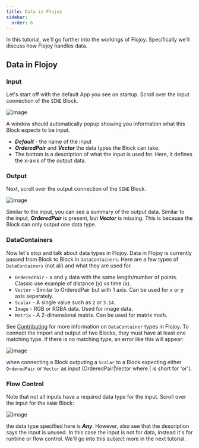 ```yaml
---
title: Data in Flojoy
sidebar:
  order: 6
---
```


In this tutorial, we'll go further into the workings of Flojoy. Specifically we'll discuss how Flojoy handles data.

## Data in Flojoy

### Input

Let's start off with the default App you see on startup. Scroll over the input connection of the `SINE` Block.

![image](https://res.cloudinary.com/dhopxs1y3/image/upload/v1702315082/flojoy-docs/intro-and-guide/block-input.png)

A window should automatically popup showing you information what this Block expects to be input.

- ***Default*** - the name of the input
- ***OrderedPair*** and ***Vector*** the data types the Block can take.
- The bottom is a description of what the input is used for. Here, it defines the x-axis of the output data.

### Output

Next, scroll over the output connection of the `SINE` Block.

![image](https://res.cloudinary.com/dhopxs1y3/image/upload/v1702315082/flojoy-docs/intro-and-guide/block-output.png)

Similar to the input, you can see a summary of the output data. Similar to the input, ***OrderedPair*** is present, but ***Vector*** is missing. This is because the Block can only output one data type.

### DataContainers

Now let's stop and talk about data types in Flojoy. Data in Flojoy is currently passed from Block to Block in `DataContainers`. Here are a few types of `DataContainers` (not all) and what they are used for.

- `OrderedPair` - x and y data with the same length/number of points. Classic use example of distance (y) vs time (x).
- `Vector` - Similar to OrderedPair but with 1 axis. Can be used for x or y axis seperately.
- `Scalar` - A single value such as `2` or `3.14`.
- `Image` - RGB or RGBA data. Used for image data.
- `Matrix` - A 2-dimensional matrix. Can be used for matrix math.

See [Contributing]("/contribution/blocks/custom-flojoy-block/") for more information on `DataContainer` types in Flojoy. To connect the import and output of two Blocks, they must have at least one matching type. If there is no matching type, an error like this will appear:

![image](https://res.cloudinary.com/dhopxs1y3/image/upload/v1702315082/flojoy-docs/intro-and-guide/type-match-errors.png)

when connecting a Block outputing a `Scalar` to a Block expecting either `OrderedPair` or `Vector` as input (OrderedPair|Vector where | is short for 'or').

### Flow Control

Note that not all inputs have a required data type for the input. Scroll over the input for the `RAND` Block:

![image](https://res.cloudinary.com/dhopxs1y3/image/upload/v1702315082/flojoy-docs/intro-and-guide/any-input-blocks.png)

the data type specified here is ***Any***. However, also see that the description says the input is unused. In this case the input is not for data, instead it's for runtime or flow control. We'll go into this subject more in the next tutorial.
